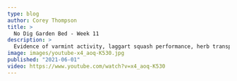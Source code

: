 ```yaml
---
type: blog
author: Corey Thompson
title: >
  No Dig Garden Bed - Week 11
description: >
  Evidence of varmint activity, laggart squash performance, herb transplanting disaster, but the beans and corn seem to be happy.
image: images/youtube-x4_aoq-K530.jpg
published: "2021-06-01"
video: https://www.youtube.com/watch?v=x4_aoq-K530
---
```

